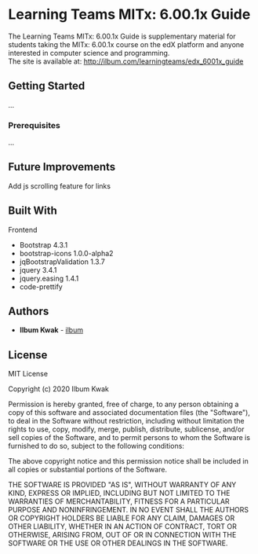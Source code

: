 # Learning Teams MITx: 6.00.1x Guide

The Learning Teams MITx: 6.00.1x Guide is supplementary material for students taking the MITx: 6.00.1x course on the edX platform and anyone interested in computer science and programming.\
The site is available at: http://ilbum.com/learningteams/edx_6001x_guide

## Getting Started

...

### Prerequisites

...

## Future Improvements

Add js scrolling feature for links

## Built With

Frontend
* Bootstrap 4.3.1
* bootstrap-icons 1.0.0-alpha2
* jqBootstrapValidation 1.3.7
* jquery 3.4.1
* jquery.easing 1.4.1
* code-prettify

## Authors

* **Ilbum Kwak** - [ilbum](https://github.com/ilbum)

## License

MIT License

Copyright (c) 2020 Ilbum Kwak

Permission is hereby granted, free of charge, to any person obtaining a copy
of this software and associated documentation files (the "Software"), to deal
in the Software without restriction, including without limitation the rights
to use, copy, modify, merge, publish, distribute, sublicense, and/or sell
copies of the Software, and to permit persons to whom the Software is
furnished to do so, subject to the following conditions:

The above copyright notice and this permission notice shall be included in all
copies or substantial portions of the Software.

THE SOFTWARE IS PROVIDED "AS IS", WITHOUT WARRANTY OF ANY KIND, EXPRESS OR
IMPLIED, INCLUDING BUT NOT LIMITED TO THE WARRANTIES OF MERCHANTABILITY,
FITNESS FOR A PARTICULAR PURPOSE AND NONINFRINGEMENT. IN NO EVENT SHALL THE
AUTHORS OR COPYRIGHT HOLDERS BE LIABLE FOR ANY CLAIM, DAMAGES OR OTHER
LIABILITY, WHETHER IN AN ACTION OF CONTRACT, TORT OR OTHERWISE, ARISING FROM,
OUT OF OR IN CONNECTION WITH THE SOFTWARE OR THE USE OR OTHER DEALINGS IN THE
SOFTWARE.
